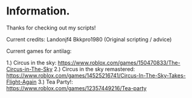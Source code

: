 # Information.
Thanks for checking out my scripts!

Current credits: 
Landonjf4
Bkkpro1980 (Original scripting / advice)

Current games for antilag:

1.) Circus in the sky:             https://www.roblox.com/games/150470833/The-Circus-in-The-Sky
2.) Circus in the sky remastered:  https://www.roblox.com/games/14525216741/Circus-In-The-Sky-Takes-Flight-Again
3.) Tea Party!:                    https://www.roblox.com/games/12357449216/Tea-party

